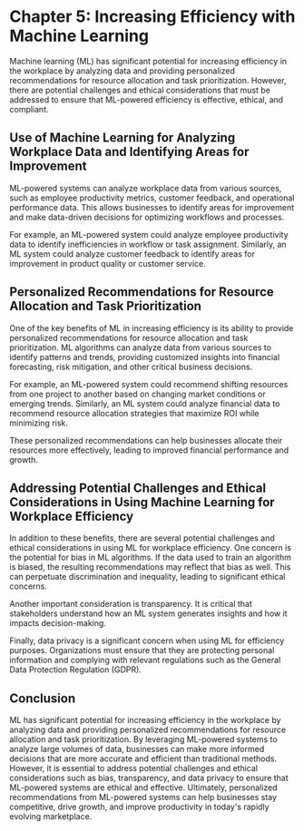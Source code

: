 Chapter 5: Increasing Efficiency with Machine Learning
======================================================

Machine learning (ML) has significant potential for increasing efficiency in the workplace by analyzing data and providing personalized recommendations for resource allocation and task prioritization. However, there are potential challenges and ethical considerations that must be addressed to ensure that ML-powered efficiency is effective, ethical, and compliant.

Use of Machine Learning for Analyzing Workplace Data and Identifying Areas for Improvement
------------------------------------------------------------------------------------------

ML-powered systems can analyze workplace data from various sources, such as employee productivity metrics, customer feedback, and operational performance data. This allows businesses to identify areas for improvement and make data-driven decisions for optimizing workflows and processes.

For example, an ML-powered system could analyze employee productivity data to identify inefficiencies in workflow or task assignment. Similarly, an ML system could analyze customer feedback to identify areas for improvement in product quality or customer service.

Personalized Recommendations for Resource Allocation and Task Prioritization
----------------------------------------------------------------------------

One of the key benefits of ML in increasing efficiency is its ability to provide personalized recommendations for resource allocation and task prioritization. ML algorithms can analyze data from various sources to identify patterns and trends, providing customized insights into financial forecasting, risk mitigation, and other critical business decisions.

For example, an ML-powered system could recommend shifting resources from one project to another based on changing market conditions or emerging trends. Similarly, an ML system could analyze financial data to recommend resource allocation strategies that maximize ROI while minimizing risk.

These personalized recommendations can help businesses allocate their resources more effectively, leading to improved financial performance and growth.

Addressing Potential Challenges and Ethical Considerations in Using Machine Learning for Workplace Efficiency
-------------------------------------------------------------------------------------------------------------

In addition to these benefits, there are several potential challenges and ethical considerations in using ML for workplace efficiency. One concern is the potential for bias in ML algorithms. If the data used to train an algorithm is biased, the resulting recommendations may reflect that bias as well. This can perpetuate discrimination and inequality, leading to significant ethical concerns.

Another important consideration is transparency. It is critical that stakeholders understand how an ML system generates insights and how it impacts decision-making.

Finally, data privacy is a significant concern when using ML for efficiency purposes. Organizations must ensure that they are protecting personal information and complying with relevant regulations such as the General Data Protection Regulation (GDPR).

Conclusion
----------

ML has significant potential for increasing efficiency in the workplace by analyzing data and providing personalized recommendations for resource allocation and task prioritization. By leveraging ML-powered systems to analyze large volumes of data, businesses can make more informed decisions that are more accurate and efficient than traditional methods. However, it is essential to address potential challenges and ethical considerations such as bias, transparency, and data privacy to ensure that ML-powered systems are ethical and effective. Ultimately, personalized recommendations from ML-powered systems can help businesses stay competitive, drive growth, and improve productivity in today's rapidly evolving marketplace.
